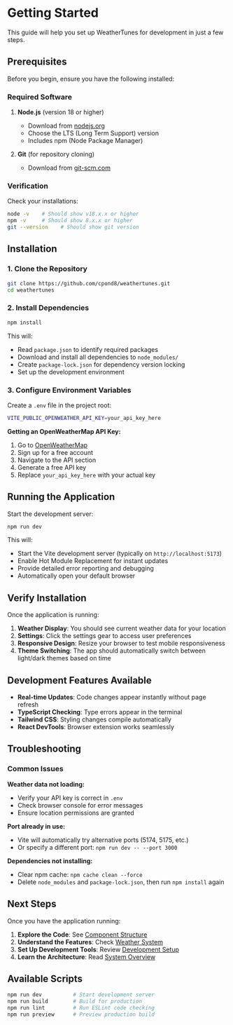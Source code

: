 # Getting Started

This guide will help you set up WeatherTunes for development in just a few steps.

## Prerequisites

Before you begin, ensure you have the following installed:

### Required Software

1. **Node.js** (version 18 or higher)

   - Download from [nodejs.org](https://nodejs.org/)
   - Choose the LTS (Long Term Support) version
   - Includes npm (Node Package Manager)

2. **Git** (for repository cloning)
   - Download from [git-scm.com](https://git-scm.com/)

### Verification

Check your installations:

```bash
node -v    # Should show v18.x.x or higher
npm -v     # Should show 8.x.x or higher
git --version    # Should show git version
```

## Installation

### 1. Clone the Repository

```bash
git clone https://github.com/cpond8/weathertunes.git
cd weathertunes
```

### 2. Install Dependencies

```bash
npm install
```

This will:

- Read `package.json` to identify required packages
- Download and install all dependencies to `node_modules/`
- Create `package-lock.json` for dependency version locking
- Set up the development environment

### 3. Configure Environment Variables

Create a `.env` file in the project root:

```bash
VITE_PUBLIC_OPENWEATHER_API_KEY=your_api_key_here
```

**Getting an OpenWeatherMap API Key:**

1. Go to [OpenWeatherMap](https://openweathermap.org/api)
2. Sign up for a free account
3. Navigate to the API section
4. Generate a free API key
5. Replace `your_api_key_here` with your actual key

## Running the Application

Start the development server:

```bash
npm run dev
```

This will:

- Start the Vite development server (typically on `http://localhost:5173`)
- Enable Hot Module Replacement for instant updates
- Provide detailed error reporting and debugging
- Automatically open your default browser

## Verify Installation

Once the application is running:

1. **Weather Display**: You should see current weather data for your location
2. **Settings**: Click the settings gear to access user preferences
3. **Responsive Design**: Resize your browser to test mobile responsiveness
4. **Theme Switching**: The app should automatically switch between light/dark themes based on time

## Development Features Available

- **Real-time Updates**: Code changes appear instantly without page refresh
- **TypeScript Checking**: Type errors appear in the terminal
- **Tailwind CSS**: Styling changes compile automatically
- **React DevTools**: Browser extension works seamlessly

## Troubleshooting

### Common Issues

**Weather data not loading:**

- Verify your API key is correct in `.env`
- Check browser console for error messages
- Ensure location permissions are granted

**Port already in use:**

- Vite will automatically try alternative ports (5174, 5175, etc.)
- Or specify a different port: `npm run dev -- --port 3000`

**Dependencies not installing:**

- Clear npm cache: `npm cache clean --force`
- Delete `node_modules` and `package-lock.json`, then run `npm install` again

## Next Steps

Once you have the application running:

1. **Explore the Code**: See [Component Structure](../architecture/components.md)
2. **Understand the Features**: Check [Weather System](../features/weather.md)
3. **Set Up Development Tools**: Review [Development Setup](setup.md)
4. **Learn the Architecture**: Read [System Overview](../architecture/overview.md)

## Available Scripts

```bash
npm run dev          # Start development server
npm run build        # Build for production
npm run lint         # Run ESLint code checking
npm run preview      # Preview production build
```
